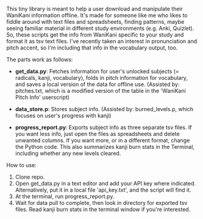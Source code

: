 This tiny library is meant to help a user download and manipulate their WaniKani information offline. It's made for someone like me who likes to fiddle around with text files and spreadsheets, finding patterns, maybe seeing familiar material in different study environments (e.g. Anki, Quizlet). So, these scripts get the info from WaniKani specific to your study and format it as tsv text files. I've recently taken an interest in pronunciation and pitch accent, so I'm including that info in the vocabulary output, too.

The parts work as follows:

* __get\_data.py__: Fetches information for user's unlocked subjects (= radicals, kanji, vocabulary), folds in pitch information for vocabulary, and saves a local version of the data for offline use. (Assisted by: pitches.txt, which is a modified version of the table in the 'WaniKani Pitch Info' userscript)

* __data\_store.p__: Stores subject info. (Assisted by: burned\_levels.p, which focuses on user's progress with kanji)

* __progress\_report.py__: Exports subject info as three separate tsv files. If you want less info, just open the files as spreadsheets and delete unwanted columns. If you want more, or in a different format, change the Python code. This also summarizes kanji burn stats in the Terminal, including whether any new levels cleared.

How to use:

1. Clone repo.
2. Open get\_data.py in a text editor and add your API key where indicated. Alternatively, put it in a local file 'api_key.txt', and the script will find it.
3. At the terminal, run progress\_report.py.
4. Wait for data pull to complete, then look in directory for exported tsv files. Read kanji burn stats in the terminal window if you're interested.